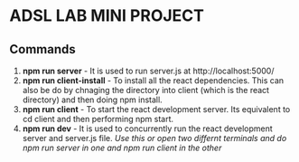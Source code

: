 # ADSL LAB MINI PROJECT
## Commands 
1. **npm run server** - It is used to run server.js at http://localhost:5000/
2. **npm run client-install** - To install all the react dependencies. This can also be do by chnaging the directory into client (which is the react directory) and then doing npm install. 
3. **npm run client** - To start the react development server. Its equivalent to cd client and then performing npm start.
4. **npm run dev** - It is used to concurrently run the react development server and server.js file. *Use this or open two differnt terminals and do npm run server in one and npm run client in the other*